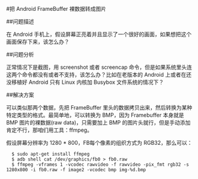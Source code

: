 #把 Android FrameBuffer 裸数据转成图片

##问题描述

在 Android 手机上，假设屏幕正亮着并且显示了一个很好的画面，如果想把这个画面保存下来，该怎么办？

##问题分析

正常情况下是截图，用 screenshot 或者 screencap 命令，但是如果系统里头连这两个命令都没有或者不支持，该怎么办？比如在老版本的 Android 上或者在还没移植好 Android 只有 Linux 内核加 Busybox 文件系统的情况下？

##解决方案

可以类似那两个数据，先把 FrameBuffer 里头的数据拷贝出来，然后转换为某种特定类型的格式。最简单地，可以转换为 BMP，因为 Framebuffer 本身就是 BMP 图片的裸数据(raw data)，只需要加上 BMP 的图片头就行，但是手动添加肯定不行，那咱们用工具：ffmpeg。

假设屏幕分辨率为 1280 * 800，FB每个像素的组织方式为 RGB32，那么可以：

      $ sudo apt-get install ffmpeg
      $ adb shell cat /dev/graphics/fb0 > fb0.raw
      $ ffmpeg -vframes 1 -vcodec rawvideo -f rawvideo -pix_fmt rgb32 -s 1280x800 -i fb0.raw -f image2 -vcodec bmp img-%d.bmp    
